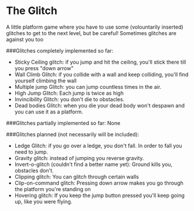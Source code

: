 # The Glitch
A little platform game where you have to use some (volountarily inserted) glitches to get to the next level, but be careful! Sometimes glitches are against you too

###Glitches completely implemented so far:
- Sticky Ceiling glitch: if you jump and hit the ceiling, you'll stick there till you press "down arrow"
- Wall Climb Glitch: if you collide with a wall and keep colliding, you'll find yourself climbing the wall
- Multiple jump Glitch: you can jump countless times in the air.
- High Jump Glitch: Each jump is twice as high
- Invincibility Glitch: you don't die to obstacles.
- Dead bodies Glitch: when you die your dead body won't despawn and you can use it as a platform.

###Glitches partially implemented so far:
None

###Glitches planned (not necessarily will be included):
- Ledge Glitch: if you go over a ledge, you don't fall. In order to fall you need to jump.
- Gravity glitch: instead of jumping you reverse gravity.
- Invert-o-glitch (couldn't find a better name yet): Ground kills you, obstacles don't.
- Clipping glitch: You can glitch through certain walls
- Clip-on-command glitch: Pressing down arrow makes you go through the platform you're standing on
- Hovering glitch: If you keep the jump button pressed you'll keep going up, like you were flying.

